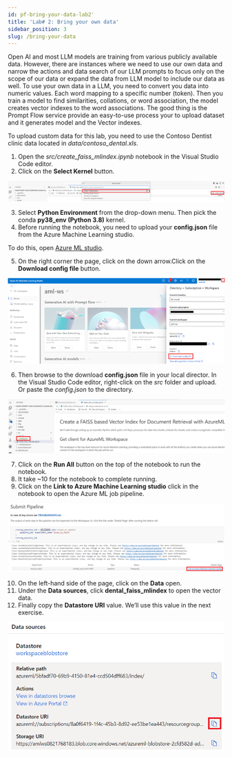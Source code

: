 ```yaml
---
id: pf-bring-your-data-lab2'
title: 'Lab# 2: Bring your own data'
sidebar_position: 3
slug: /bring-your-data
---
```


Open AI and most LLM models are training from various publicly available data.  However, there are instances where we need to use our own data and narrow the actions and data search of our LLM prompts to focus only on the scope of our data or expand the data from LLM model to include our data as well.  To use your own data in a LLM, you need to convert you data into numeric values.  Each word mapping to a specific number (token).  Then you train a model to find similarities, collations, or word association, the model creates vector indexes to the word associations.   The good thing is the Prompt Flow service provide an easy-to-use process your to upload dataset and it generates model and the Vector indexes.

To upload custom data for this lab, you need to use the Contoso Dentist clinic data located in *data/contoso_dental.xls*.

1.	Open the *src/create_faiss_mlindex.ipynb* notebook in the Visual Studio Code editor.
2.	Click on the **Select Kernel** button.

![](/img/tutorial/kernel-select.png)

3.	Select **Python Environment** from the drop-down menu.  Then pick the conda **py38_env (Python 3.8)** kernel.
4. Before running the notebook, you need to upload your **config.json** file from the Azure Machine Learning studio.

To do this, open [Azure ML studio](https://ml.azure.com/).

5. On the right corner the page, click on the down arrow.Click on the **Download config file** button.  

![](/img/tutorial/download-config-json.png)

6. Then browse to the download **config.json** file in your local director.  In the Visual Studio Code editor, right-click on the *src* folder and upload.  Or paste the *config.json* to the directory.

![](/img/tutorial/config-upload-src.png)

7. Click on the **Run All** button on the top of the notebook to run the notebook.
8. It take ~10 for the notebook to complete running.
9. Click on the **Link to Azure Machine Learning studio** click in the notebook to open the Azure ML job pipeline.

![](/img/tutorial/pipeline-vector-index.png)

10. On the left-hand side of the page, click on the **Data** open.
12. Under the **Data sources**, click **dental_faiss_mlindex** to open the vector data.
13. Finally copy the **Datastore URI** value.  We’ll use this value in the next exercise.

![](/img/tutorial/datastore-url.png)
